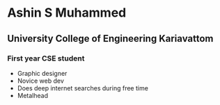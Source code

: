 # Ashin S Muhammed

## University College of Engineering Kariavattom

### First year CSE student

- Graphic designer
- Novice web dev
- Does deep internet searches during free time
- Metalhead

